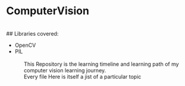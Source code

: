 # ComputerVision
<br>
## Libraries covered:
<ul>
  <li>OpenCV
  <li>PIL
 <ul>
  <br>
This Repository is the learning timeline and learning path of my computer vision learning journey.
   <br>
Every file Here is itself a jist of a particular topic
